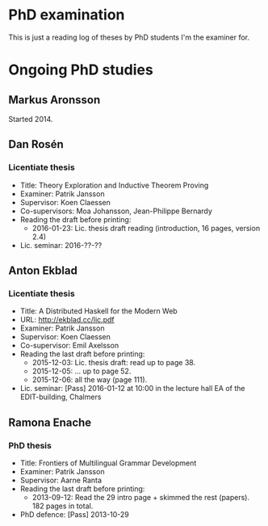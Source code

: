 # PhD examination

This is just a reading log of theses by PhD students I'm the examiner for.

# Ongoing PhD studies

## Markus Aronsson

Started 2014.

## Dan Rosén

### Licentiate thesis

* Title: Theory Exploration and Inductive Theorem Proving
* Examiner: Patrik Jansson
* Supervisor: Koen Claessen
* Co-supervisors: Moa Johansson, Jean-Philippe Bernardy
* Reading the draft before printing:
    * 2016-01-23: Lic. thesis draft reading (introduction, 16 pages, version 2.4)
* Lic. seminar: 2016-??-??


## Anton Ekblad

### Licentiate thesis

* Title: A Distributed Haskell for the Modern Web
* URL: http://ekblad.cc/lic.pdf
* Examiner: Patrik Jansson
* Supervisor: Koen Claessen
* Co-supervisor: Emil Axelsson
* Reading the last draft before printing:
    * 2015-12-03: Lic. thesis draft: read up to page 38.
    * 2015-12-05: ... up to page 52.
    * 2015-12-06: all the way (page 111).
* Lic. seminar: [Pass] 2016-01-12 at 10:00 in the lecture hall EA of the EDIT-building, Chalmers

## Ramona Enache

### PhD thesis

* Title: Frontiers of Multilingual Grammar Development
* Examiner: Patrik Jansson
* Supervisor: Aarne Ranta
* Reading the last draft before printing:
    * 2013-09-12: Read the 29 intro page + skimmed the rest (papers). 182 pages in total.
* PhD defence: [Pass] 2013-10-29
